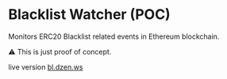 # Blacklist Watcher (POC)

Monitors ERC20 Blacklist related events in Ethereum blockchain.

⚠️ This is just proof of concept.

live version [bl.dzen.ws](https://bl.dzen.ws/)
